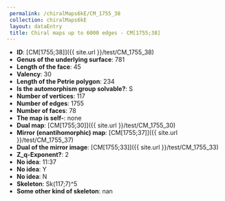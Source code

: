 ```yaml
--- 
 permalink: /chiralMaps6kE/CM_1755_38 
 collection: chiralMaps6kE
 layout: dataEntry
 title: Chiral maps up to 6000 edges - CM[1755;38]
---
```


- **ID**: [CM[1755;38]]({{ site.url }}/test/CM_1755_38)
- **Genus of the underlying surface**: 781
- **Length of the face**: 45
- **Valency**: 30
- **Length of the Petrie polygon**: 234
- **Is the automorphism group solvable?**: S
- **Number of vertices**: 117
- **Number of edges**: 1755
- **Number of faces**: 78
- **The map is self-**: none
- **Dual map**: [CM[1755;30]]({{ site.url }}/test/CM_1755_30)
- **Mirror (enantihomorphic) map**: [CM[1755;37]]({{ site.url }}/test/CM_1755_37)
- **Dual of the mirror image**: [CM[1755;33]]({{ site.url }}/test/CM_1755_33)
- **Z_q-Exponent?**: 2
- **No idea**:  11:37
- **No idea**: Y
- **No idea**: N
- **Skeleton**: Sk(117;7)^5
- **Some other kind of skeleton**: nan
